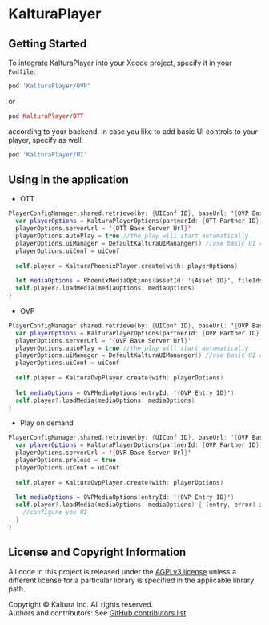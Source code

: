 # KalturaPlayer

## Getting Started

To integrate KalturaPlayer into your Xcode project, specify it in your `Podfile`:

```ruby
pod 'KalturaPlayer/OVP'
```
or
```ruby
pod KalturaPlayer/OTT
```
according to your backend. In case you like to add basic UI controls to your player, specify as well:
```ruby
pod 'KalturaPlayer/UI'
```

## Using in the application
- OTT
```swift
PlayerConfigManager.shared.retrieve(by: {UIConf ID}, baseUrl: '{OVP Base Server Url}', partnerId: {OVP Partner ID}, ks: '{KS}') { (uiConf, error) in
  var playerOptions = KalturaPlayerOptions(partnerId: {OTT Partner ID})
  playerOptions.serverUrl = '{OTT Base Server Url}'
  playerOptions.autoPlay = true //the play will start automatically
  playerOptions.uiManager = DefaultKalturaUIMananger() //use basic UI controls
  playerOptions.uiConf = uiConf
        
  self.player = KalturaPhoenixPlayer.create(with: playerOptions)
        
  let mediaOptions = PhoenixMediaOptions(assetId: '{Asset ID}', fileIds: ['{File ID}'])
  self.player?.loadMedia(mediaOptions: mediaOptions)
}
```
- OVP
```swift
PlayerConfigManager.shared.retrieve(by: {UIConf ID}, baseUrl: '{OVP Base Server Url}', partnerId: {OVP Partner ID}, ks: '{KS}') { (uiConf, error) in
  var playerOptions = KalturaPlayerOptions(partnerId: {OVP Partner ID})
  playerOptions.serverUrl = '{OVP Base Server Url}'
  playerOptions.autoPlay = true //the play will start automatically
  playerOptions.uiManager = DefaultKalturaUIMananger() //use basic UI controls
  playerOptions.uiConf = uiConf
            
  self.player = KalturaOvpPlayer.create(with: playerOptions)
            
  let mediaOptions = OVPMediaOptions(entryId: '{OVP Entry ID}')
  self.player?.loadMedia(mediaOptions: mediaOptions)
}
```
- Play on demand
```swift
PlayerConfigManager.shared.retrieve(by: {UIConf ID}, baseUrl: '{OVP Base Server Url}', partnerId: {OVP Partner ID}, ks: '{KS}') { (uiConf, error) in
  var playerOptions = KalturaPlayerOptions(partnerId: {OVP Partner ID})
  playerOptions.serverUrl = '{OVP Base Server Url}'
  playerOptions.preload = true
  playerOptions.uiConf = uiConf
            
  self.player = KalturaOvpPlayer.create(with: playerOptions)
            
  let mediaOptions = OVPMediaOptions(entryId: '{OVP Entry ID}')
  self.player?.loadMedia(mediaOptions: mediaOptions) { (entry, error) in
    //configure you UI
  }
}
```

## License and Copyright Information  

All code in this project is released under the [AGPLv3 license](http://www.gnu.org/licenses/agpl-3.0.html) unless a different license for a particular library is specified in the applicable library path.   

Copyright © Kaltura Inc. All rights reserved.   
Authors and contributors: See [GitHub contributors list](https://github.com/kaltura/playkit-ios-vr/graphs/contributors).
